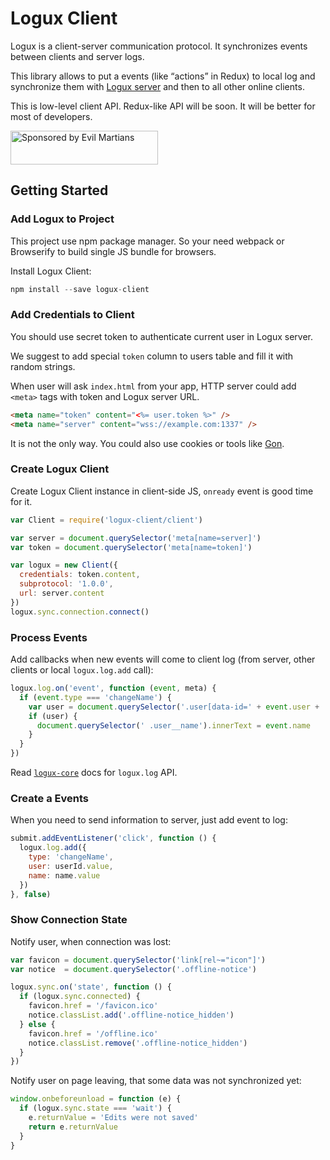 # Logux Client

Logux is a client-server communication protocol. It synchronizes events
between clients and server logs.

This library allows to put a events (like “actions” in Redux)
to local log and synchronize them with [Logux server]
and then to all other online clients.

This is low-level client API. Redux-like API will be soon.
It will be better for most of developers.

[Logux server]: https://github.com/logux/logux-server

<a href="https://evilmartians.com/?utm_source=logux-client">
  <img src="https://evilmartians.com/badges/sponsored-by-evil-martians.svg"
       alt="Sponsored by Evil Martians" width="236" height="54">
</a>

## Getting Started

### Add Logux to Project

This project use npm package manager. So your need webpack or Browserify
to build single JS bundle for browsers.

Install Logux Client:

```js
npm install --save logux-client
```

### Add Credentials to Client

You should use secret token to authenticate current user in Logux server.

We suggest to add special `token` column to users table and fill it
with random strings.

When user will ask `index.html` from your app, HTTP server could add
`<meta>` tags with token and Logux server URL.

```html
<meta name="token" content="<%= user.token %>" />
<meta name="server" content="wss://example.com:1337" />
```

It is not the only way. You could also use cookies or tools like [Gon].

[Gon]: https://github.com/gazay/gon

### Create Logux Client

Create Logux Client instance in client-side JS, `onready` event is good time
for it.

```js
var Client = require('logux-client/client')

var server = document.querySelector('meta[name=server]')
var token = document.querySelector('meta[name=token]')

var logux = new Client({
  credentials: token.content,
  subprotocol: '1.0.0',
  url: server.content
})
logux.sync.connection.connect()
```

### Process Events

Add callbacks when new events will come to client log
(from server, other clients or local `logux.log.add` call):

```js
logux.log.on('event', function (event, meta) {
  if (event.type === 'changeName') {
    var user = document.querySelector('.user[data-id=' + event.user + ']')
    if (user) {
      document.querySelector(' .user__name').innerText = event.name
    }
  }
})
```

Read [`logux-core`] docs for `logux.log` API.

[`logux-core`]: https://github.com/logux/logux-core

### Create a Events

When you need to send information to server, just add event to log:

```js
submit.addEventListener('click', function () {
  logux.log.add({
    type: 'changeName',
    user: userId.value,
    name: name.value
  })
}, false)
```

### Show Connection State

Notify user, when connection was lost:

```js
var favicon = document.querySelector('link[rel~="icon"]')
var notice  = document.querySelector('.offline-notice')

logux.sync.on('state', function () {
  if (logux.sync.connected) {
    favicon.href = '/favicon.ico'
    notice.classList.add('.offline-notice_hidden')
  } else {
    favicon.href = '/offline.ico'
    notice.classList.remove('.offline-notice_hidden')
  }
})
```

Notify user on page leaving, that some data was not synchronized yet:

```js
window.onbeforeunload = function (e) {
  if (logux.sync.state === 'wait') {
    e.returnValue = 'Edits were not saved'
    return e.returnValue
  }
}
```
